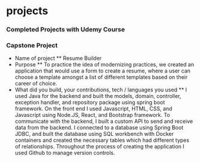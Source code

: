 # projects

### Completed Projects with Udemy Course

### Capstone Project
* Name of project
** Resume Builder
* Purpose
** To practice the idea of modernizing practices, we created an application that would use a form to create a resume, where a user can choose a template amongst a list of different templates based on their career of choice.
* What did you build, your contributions, tech / languages you used
** I used Java for the backend and built the models, domain, controller, exception handler, and repository package using spring boot framework. On the front end I used Javascript, HTML, CSS, and Javascript using Node.JS, React, and Bootstrap framework. To communicate with the backend, I built a custom API to send and receive data from the backend. I connected to a database using Spring Boot JDBC, and built the database using SQL workbench with Docker containers and created the necessary tables which had different types of relationships. Throughout the process of creating the application I used Github to manage version controls.
